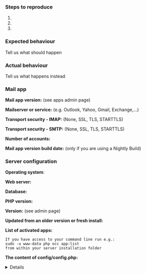 ### Steps to reproduce
1.
2.
3.

### Expected behaviour
Tell us what should happen

### Actual behaviour
Tell us what happens instead

### Mail app

**Mail app version:** (see apps admin page)

**Mailserver or service:** (e.g. Outlook, Yahoo, Gmail, Exchange,...)

**Transport security - IMAP:** (None, SSL, TLS, STARTTLS) 

**Transport security - SMTP:** (None, SSL, TLS, STARTTLS)

**Number of accounts:**

**Mail app version build date:** (only if you are using a Nightly Build)


### Server configuration
**Operating system**:

**Web server:**

**Database:**

**PHP version:**

**Version:** (see admin page)

**Updated from an older version or fresh install:**

**List of activated apps:**

```
If you have access to your command line run e.g.:
sudo -u www-data php occ app:list
from within your server installation folder
```

**The content of config/config.php:**

<details>
```
If you have access to your command line run e.g.:
sudo -u www-data php occ config:list system
from within your server installation folder

or 

Insert your config.php content here
(Without the database password, passwordsalt and secret)
```
</details>

#### Client configuration
**Browser:**

**Operating system:**

#### Logs
##### Web server error log
```
Insert your webserver log here
```

##### Server log (data/nextcloud.log)
<details>
```
Insert your server log here
```
</details>

##### Horde IMAP log (data/horde_imap.log)
<details>
```
Insert your horde IMAP log here, see https://github.com/nextcloud/mail#debug-mode
```
</details>

##### Horde SMTP log (data/horde_smtp.log)
<details>
```
Insert your horde SMTP log here, see https://github.com/nextcloud/mail#debug-mode
```
</details>

##### Browser log
<details>
```
Insert your browser log here, this could for example include:

a) The javascript console log
b) The network log 
c) ...
```
</details>
